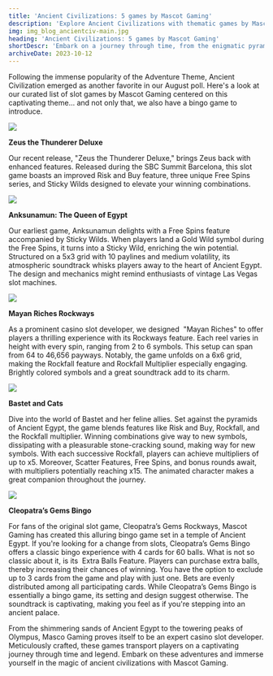 ```yaml
---
title: 'Ancient Civilizations: 5 games by Mascot Gaming'
description: 'Explore Ancient Civilizations with thematic games by Mascot Gaming.'
img: img_blog_ancientciv-main.jpg
heading: 'Ancient Civilizations: 5 games by Mascot Gaming'
shortDescr: 'Embark on a journey through time, from the enigmatic pyramids of Egypt to the mighty realms of the ancient gods, and uncover the mysteries of Ancient Civilizations. Brought to life with impeccable graphics and innovative gameplay, Mascot Gaming invites players to experience history like never before.'
archiveDate: 2023-10-12
---
```

Following the immense popularity of the Adventure Theme, Ancient Civilization emerged as another favorite in our August poll. Here's a look at our curated list of slot games by Mascot Gaming centered on this captivating theme... and not only that, we also have a bingo game to introduce.



![](../../images/img_blog_ancientciv-1.jpg)



**Zeus the Thunderer Deluxe**

Our recent release, "Zeus the Thunderer Deluxe," brings Zeus back with enhanced features. Released during the SBC Summit Barcelona, this slot game boasts an improved Risk and Buy feature, three unique Free Spins series, and Sticky Wilds designed to elevate your winning combinations.



![](../../images/img_blog_ancientciv-2.jpg)



**Anksunamun: The Queen of Egypt**

Our earliest game, Anksunamun delights with a Free Spins feature accompanied by Sticky Wilds. When players land a Gold Wild symbol during the Free Spins, it turns into a Sticky Wild, enriching the win potential. Structured on a 5x3 grid with 10 paylines and medium volatility, its atmospheric soundtrack whisks players away to the heart of Ancient Egypt. The design and mechanics might remind enthusiasts of vintage Las Vegas slot machines.



![](../../images/img_blog_ancientciv-3.jpg)



**Mayan Riches Rockways**

As a prominent casino slot developer, we designed  "Mayan Riches" to offer players a thrilling experience with its Rockways feature. Each reel varies in height with every spin, ranging from 2 to 6 symbols. This setup can span from 64 to 46,656 payways. Notably, the game unfolds on a 6x6 grid, making the Rockfall feature and Rockfall Multiplier especially engaging. Brightly colored symbols and a great soundtrack add to its charm.



![](../../images/img_blog_ancientciv-4.jpg)



**Bastet and Cats**

Dive into the world of Bastet and her feline allies. Set against the pyramids of Ancient Egypt, the game blends features like Risk and Buy, Rockfall, and the Rockfall multiplier. Winning combinations give way to new symbols, dissipating with a pleasurable stone-cracking sound, making way for new symbols. With each successive Rockfall, players can achieve multipliers of up to x5. Moreover, Scatter Features, Free Spins, and bonus rounds await, with multipliers potentially reaching x15. The animated character makes a great companion throughout the journey. 





![](../../images/img_blog_ancientciv-5.jpg)



**Cleopatra’s Gems Bingo**

For fans of the original slot game, Cleopatra’s Gems Rockways, Mascot Gaming has created this alluring bingo game set in a temple of Ancient Egypt. If you're looking for a change from slots, Cleopatra’s Gems Bingo offers a classic bingo experience with 4 cards for 60 balls. What is not so classic about it, is its  Extra Balls Feature. Players can purchase extra balls, thereby increasing their chances of winning. You have the option to exclude up to 3 cards from the game and play with just one. Bets are evenly distributed among all participating cards. While Cleopatra’s Gems Bingo is essentially a bingo game, its setting and design suggest otherwise. The soundtrack is captivating, making you feel as if you're stepping into an ancient palace.



From the shimmering sands of Ancient Egypt to the towering peaks of Olympus, Masco Gaming proves itself to be an expert casino slot developer. Meticulously crafted, these games transport players on a captivating journey through time and legend. Embark on these adventures and immerse yourself in the magic of ancient civilizations with Mascot Gaming.
